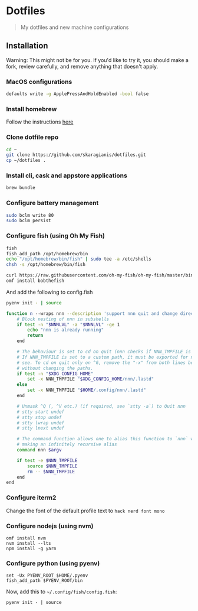 # Dotfiles

> My dotfiles and new machine configurations

## Installation

Warning: This might not be for you. If you'd like to try it, you should make a fork, review carefully, and remove anything that doesn't apply.

### MacOS configurations

```bash
defaults write -g ApplePressAndHoldEnabled -bool false
```

### Install homebrew

Follow the instructions [here](https://brew.sh/)

### Clone dotfile repo

```bash
cd ~
git clone https://github.com/skaragianis/dotfiles.git
cp ~/dotfiles .
```

### Install cli, cask and appstore applications

```bash
brew bundle
```

### Configure battery management

```bash
sudo bclm write 80
sudo bclm persist
```

### Configure fish (using Oh My Fish)

```bash
fish
fish_add_path /opt/homebrew/bin
echo "/opt/homebrew/bin/fish" | sudo tee -a /etc/shells
chsh -s /opt/homebrew/bin/fish

curl https://raw.githubusercontent.com/oh-my-fish/oh-my-fish/master/bin/install | fish
omf install bobthefish
```

And add the following to config.fish

```bash
pyenv init - | source

function n --wraps nnn --description 'support nnn quit and change directory'
    # Block nesting of nnn in subshells
    if test -n "$NNNLVL" -a "$NNNLVL" -ge 1
        echo "nnn is already running"
        return
    end

    # The behaviour is set to cd on quit (nnn checks if NNN_TMPFILE is set)
    # If NNN_TMPFILE is set to a custom path, it must be exported for nnn to
    # see. To cd on quit only on ^G, remove the "-x" from both lines below,
    # without changing the paths.
    if test -n "$XDG_CONFIG_HOME"
        set -x NNN_TMPFILE "$XDG_CONFIG_HOME/nnn/.lastd"
    else
        set -x NNN_TMPFILE "$HOME/.config/nnn/.lastd"
    end

    # Unmask ^Q (, ^V etc.) (if required, see `stty -a`) to Quit nnn
    # stty start undef
    # stty stop undef
    # stty lwrap undef
    # stty lnext undef

    # The command function allows one to alias this function to `nnn` without
    # making an infinitely recursive alias
    command nnn $argv

    if test -e $NNN_TMPFILE
        source $NNN_TMPFILE
        rm -- $NNN_TMPFILE
    end
end
```

### Configure iterm2

Change the font of the default profile text to `hack nerd font mono`

### Configure nodejs (using nvm)

```fish
omf install nvm
nvm install --lts
npm install -g yarn
```

### Configure python (using pyenv)

```fish
set -Ux PYENV_ROOT $HOME/.pyenv
fish_add_path $PYENV_ROOT/bin
```

Now, add this to `~/.config/fish/config.fish`:

```fish
pyenv init - | source
```
